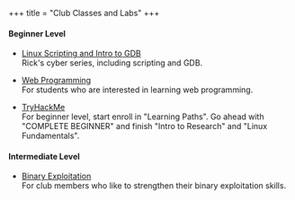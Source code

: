 +++
title = "Club Classes and Labs"
+++

#### Beginner Level ####

* [Linux Scripting and Intro to GDB]( )  
Rick's cyber series, including scripting and GDB. 

* [Web Programming]()   
For students who are interested in learning web programming.    

* [TryHackMe]()   
For beginner level, start enroll in "Learning Paths". Go ahead with "COMPLETE BEGINNER" and finish "Intro to Research" and "Linux Fundamentals".     


#### Intermediate Level ####
* [Binary Exploitation](https://www.handsonsecurity.net/resources.html)     
For club members who like to strengthen their binary exploitation skills. 


